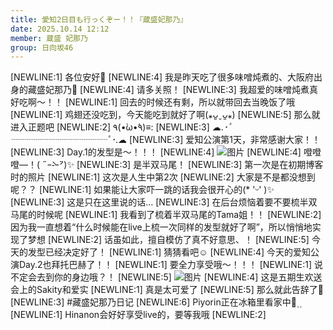 ```yaml
---
title: 愛知2日目も行っくぞー！！『蔵盛妃那乃』
date: 2025.10.14 12:12
member: 蔵盛 妃那乃
group: 日向坂46
---
```


[NEWLINE:1]
各位安好🍵
[NEWLINE:4]
我是昨天吃了很多味噌炖煮的、大阪府出身的藏盛妃那乃🪭
[NEWLINE:4]
请多关照！
[NEWLINE:3]
我超爱的味噌炖煮真好吃啊〜！！
[NEWLINE:1]
回去的时候还有剩，所以就带回去当晚饭了哦
[NEWLINE:1]
鸡翅还没吃到，今天能吃到就好了啊(⁎ᴗ͈ˬᴗ͈⁎)
[NEWLINE:5]
那么就进入正题吧
[NEWLINE:2]
٩(•̀ω•́٩)≡:
[NEWLINE:3]
☁︎.*･ﾟ┈┈┈┈┈┈┈┈┈┈┈ﾟ･*.︎︎☁︎︎︎︎
[NEWLINE:3]
爱知公演第1天，非常感谢大家！！
[NEWLINE:3]
Day.1的发型是〜！！！
[NEWLINE:4]
![图片](https://cdn.hinatazaka46.com/files/14/diary/official/member/moblog/202510/mobx7zbP9.jpg)
[NEWLINE:4]
噔噔噔—！( ˶ｰ̀֊ｰ́˶)✨
[NEWLINE:3]
是半双马尾！
[NEWLINE:3]
第一次是在初期博客时的照片
[NEWLINE:1]
这次是人生中第2次
[NEWLINE:2]
大家是不是都没想到呢？？
[NEWLINE:1]
如果能让大家吓一跳的话我会很开心的(* 'ᵕ' )✨
[NEWLINE:3]
这是只在这里说的话…
[NEWLINE:3]
在后台烦恼着要不要梳半双马尾的时候呢
[NEWLINE:1]
我看到了梳着半双马尾的Tama姐！！
[NEWLINE:2]
因为我一直想着“什么时候能在live上梳一次同样的发型就好了啊”，所以悄悄地实现了梦想
[NEWLINE:2]
话虽如此，擅自模仿了真不好意思、！
[NEWLINE:5]
今天的发型已经决定好了！
[NEWLINE:1]
猜猜看吧☺︎
[NEWLINE:4]
今天的爱知公演Day.2也拜托巴赫了！！
[NEWLINE:1]
要全力享受哦〜！！！
[NEWLINE:1]
说不定会去到你的身边哦？！
[NEWLINE:5]
![图片](https://cdn.hinatazaka46.com/files/14/diary/official/member/moblog/202510/mob2JGsJZ.jpg)
[NEWLINE:4]
这是五期生欢送会上的Sakity和爱实
[NEWLINE:1]
真是太可爱了
[NEWLINE:5]
那么就此告辞了🪭
[NEWLINE:3]
#藏盛妃那乃日记
[NEWLINE:6]
Piyorin正在冰箱里看家中🐥⸒⸒
[NEWLINE:1]
Hinanon会好好享受live的，要等我哦
[NEWLINE:2]